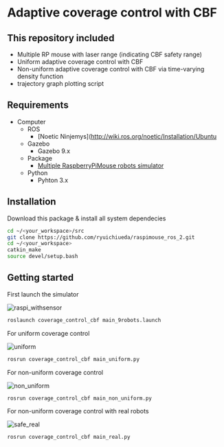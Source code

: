 # Adaptive coverage control with CBF

## This repository included
- Multiple RP mouse with laser range (indicating CBF safety range)
- Uniform adaptive coverage control with CBF
- Non-uniform adaptive coverage control with CBF via time-varying density function
- trajectory graph plotting script

## Requirements

- Computer
  - ROS
    - [Noetic Ninjemys](http://wiki.ros.org/noetic/Installation/Ubuntu
  - Gazebo
    - Gazebo 9.x
  - Package
    - [Multiple RaspberryPiMouse robots simulator](https://github.com/keeratifts/Multiple-RaspberryPiMouse-robots-simulator.git)
  - Python
    - Pyhton 3.x


## Installation

Download this package & install all system dependecies
```sh
cd ~/<your_workspace>/src
git clone https://github.com/ryuichiueda/raspimouse_ros_2.git
cd ~/<your_workspace>
catkin_make
source devel/setup.bash
```

## Getting started
First launch the simulator

![raspi_withsensor](https://user-images.githubusercontent.com/76491592/200635709-421dcced-eb3a-4471-b789-2def0510b794.png)

```sh
roslaunch coverage_control_cbf main_9robots.launch 
```

For uniform coverage control

![uniform](https://user-images.githubusercontent.com/76491592/200632960-8e25f0bd-45ff-4e7f-a4e3-36bc6aa02a7e.gif)

```sh
rosrun coverage_control_cbf main_uniform.py
```

For non-uniform coverage control

![non_uniform](https://user-images.githubusercontent.com/76491592/200632968-8d03929d-17f2-42ff-93c3-d2fb9350d6c5.gif)

```sh
rosrun coverage_control_cbf main_non_uniform.py
```

For non-uniform coverage control with real robots

![safe_real](https://user-images.githubusercontent.com/76491592/200639487-cca367aa-c869-4698-bc6c-52df862aad87.gif)

```sh
rosrun coverage_control_cbf main_real.py
```
